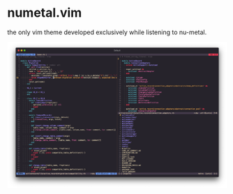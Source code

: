 # numetal.vim

the only vim theme developed exclusively while listening to nu-metal.


![screenshot](/screenshots/numetal.png)
